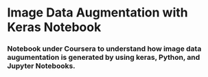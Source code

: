 # Image Data Augmentation with Keras Notebook

### Notebook under Coursera to understand how image data augumentation is generated by using keras, Python, and Jupyter Notebooks.
